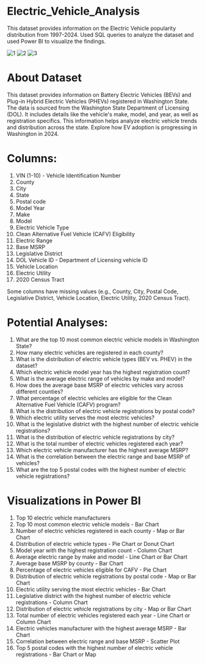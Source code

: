 # Electric_Vehicle_Analysis
This dataset provides information on the Electric Vehicle popularity distribution from 1997-2024. Used SQL queries to analyze the dataset and used Power BI to visualize the findings. 

![1](https://github.com/user-attachments/assets/befef948-e12b-4b71-8aa5-20bf2caaf342)
![2](https://github.com/user-attachments/assets/0a00cd61-ae94-4b8d-ab48-a7808b4c2020)
![3](https://github.com/user-attachments/assets/abc39a15-a85e-45c2-a03c-9bb980d403e8)

# About Dataset
This dataset provides information on Battery Electric Vehicles (BEVs) and Plug-in Hybrid Electric Vehicles (PHEVs) registered in Washington State. The data is sourced from the Washington State Department of Licensing (DOL). It includes details like the vehicle's make, model, and year, as well as registration specifics. This information helps analyze electric vehicle trends and distribution across the state. Explore how EV adoption is progressing in Washington in 2024.

# Columns:
1.	VIN (1-10) - Vehicle Identification Number
2.	County
3.	City
4.	State
5.	Postal code
6.	Model Year
7.	Make
8.	Model
9.	Electric Vehicle Type
10.	Clean Alternative Fuel Vehicle (CAFV) Eligibility
11.	Electric Range
12.	Base MSRP
13.	Legislative District
14.	DOL Vehicle ID - Department of Licensing vehicle ID
15.	Vehicle Location
16.	Electric Utility
17.	2020 Census Tract

Some columns have missing values (e.g., County, City, Postal Code, Legislative District, Vehicle Location, Electric Utility, 2020 Census Tract).

# Potential Analyses:
1.	What are the top 10 most common electric vehicle models in Washington State?
2.	How many electric vehicles are registered in each county?
3.	What is the distribution of electric vehicle types (BEV vs. PHEV) in the dataset?
4.	Which electric vehicle model year has the highest registration count?
5.	What is the average electric range of vehicles by make and model?
6.	How does the average base MSRP of electric vehicles vary across different counties?
7.	What percentage of electric vehicles are eligible for the Clean Alternative Fuel Vehicle (CAFV) program?
8.	What is the distribution of electric vehicle registrations by postal code?
9.	Which electric utility serves the most electric vehicles?
10.	What is the legislative district with the highest number of electric vehicle registrations?
11.	What is the distribution of electric vehicle registrations by city?
12.	What is the total number of electric vehicles registered each year?
13.	Which electric vehicle manufacturer has the highest average MSRP?
14.	What is the correlation between the electric range and base MSRP of vehicles?
15.	What are the top 5 postal codes with the highest number of electric vehicle registrations?

# Visualizations in Power BI
1.	Top 10 electric vehicle manufacturers
2.	Top 10 most common electric vehicle models - Bar Chart
3.	Number of electric vehicles registered in each county - Map or Bar Chart
4.	Distribution of electric vehicle types - Pie Chart or Donut Chart
5.	Model year with the highest registration count - Column Chart
6.	Average electric range by make and model - Line Chart or Bar Chart
7.	Average base MSRP by county - Bar Chart
8.	Percentage of electric vehicles eligible for CAFV - Pie Chart
9.	Distribution of electric vehicle registrations by postal code - Map or Bar Chart
10.	Electric utility serving the most electric vehicles - Bar Chart
11.	Legislative district with the highest number of electric vehicle registrations - Column Chart
12.	Distribution of electric vehicle registrations by city - Map or Bar Chart
13.	Total number of electric vehicles registered each year - Line Chart or Column Chart
14.	Electric vehicles manufacturer with the highest average MSRP - Bar Chart
15.	Correlation between electric range and base MSRP - Scatter Plot
16.	Top 5 postal codes with the highest number of electric vehicle registrations - Bar Chart or Map

